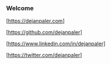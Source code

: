 ### Welcome
[https://dejanpaler.com]

[https://github.com/dejanpaler]

[https://www.linkedin.com/in/dejanpaler]

[https://twitter.com/dejanpaler]

